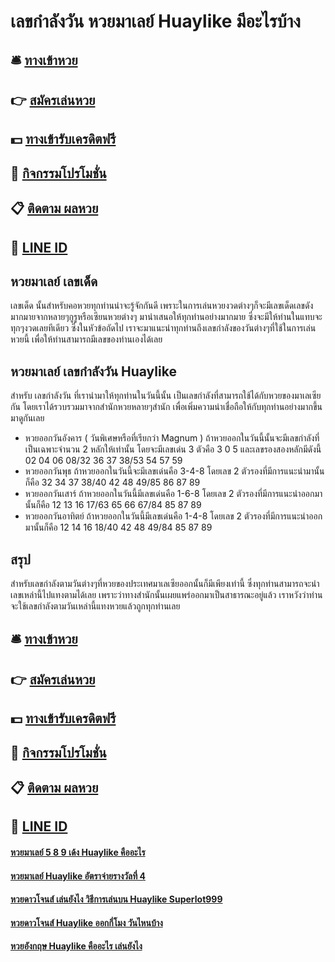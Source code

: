 # เลขกำลังวัน หวยมาเลย์ Huaylike มีอะไรบ้าง

## 🛎 [ทางเข้าหวย](https://bit.ly/3LnZw2Z)
## 👉 [สมัครเล่นหวย](https://bit.ly/3LnZw2Z)
## 💵 [ทางเข้ารับเครดิตฟรี](https://bit.ly/3RPuTWt)
## 👑 [กิจกรรมโปรโมชั่น](https://bit.ly/3RPuTWt)
## 📋 [ติดตาม ผลหวย](https://bit.ly/3RPuTWt)
## 📱 [LINE ID](https://bit.ly/3RPuTWt)

## หวยมาเลย์ เลขเด็ด
เลขเด็ด นั้นสำหรับคอหวยทุกท่านน่าจะรู้จักกันดี เพราะในการเล่นหวยงวดต่างๆก็จะมีเลขเด็ดเลขดังมากมายจากหลายๆกูรูหรือเซียนหวยต่างๆ มานำเสนอให้ทุกท่านอย่างมากมาย ซึ่งจะมีให้ท่านในแทบจะทุกๆงวดเลยทีเดียว ซึ่งในหัวข้อถัดไป เราจะมาแนะนำทุกท่านถึงเลขกำลังของวันต่างๆที่ใช้ในการเล่นหวยนี้ เพื่อให้ท่านสามารถมีเลขของท่านเองได้เลย

## หวยมาเลย์ เลขกำลังวัน Huaylike
สำหรับ เลขกำลังวัน ที่เรานำมาให้ทุกท่านในวันนี้นั้น เป็นเลขกำลังที่สามารถใช้ได้กับหวยของมาเลเซียกัน โดยเราได้รวบรวมมาจากสำนักหวยหลายๆสำนัก เพื่อเพิ่มความน่าเชื่อถือให้กับทุกท่านอย่างมากขึ้น มาดูกันเลย
- หวยออกวันอังคาร ( วันพิเศษหรือที่เรียกว่า Magnum ) ถ้าหวยออกในวันนี้นั้นจะมีเลขกำลังที่เป็นเฉพาะจำนวน 2 หลักให้เท่านั้น โดยจะมีเลขเด่น 3 ตัวคือ 3 0 5 และเลขรองสองหลักมีดังนี้ 02 04 06 08/32 36 37 38/53 54 57 59 
- หวยออกวันพุธ ถ้าหวยออกในวันนี้จะมีเลขเด่นคือ 3-4-8 โดยเลข 2 ตัวรองที่มีการแนะนำมานั้นก็คือ 32 34 37 38/40 42 48 49/85 86 87 89
- หวยออกวันเสาร์ ถ้าหวยออกในวันนี้มีเลขเด่นคือ 1-6-8 โดยเลข 2 ตัวรองที่มีการแนะนำออกมานั้นก็คือ 12 13 16 17/63 65 66 67/84 85 87 89 
- หวยออกวันอาทิตย์ ถ้าหวยออกในวันนี้มีเลขเด่นคือ 1-4-8 โดยเลข 2 ตัวรองที่มีการแนะนำออกมานั้นก็คือ 12 14 16 18/40 42 48 49/84 85 87 89 

## สรุป
สำหรับเลขกำลังตามวันต่างๆที่หวยของประเทศมาเลเซียออกนั้นก็มีเพียงเท่านี้ ซึ่งทุกท่านสามารถจะนำเลขเหล่านี้ไปแทงตามได้เลย เพราะว่าทางสำนักนั้นเผยแพร่ออกมาเป็นสาธารณะอยู่แล้ว เราหวังว่าท่านจะใช้เลขกำลังตามวันเหล่านี้แทงหวยแล้วถูกทุกท่านเลย

## 🛎 [ทางเข้าหวย](https://bit.ly/3LnZw2Z)
## 👉 [สมัครเล่นหวย](https://bit.ly/3LnZw2Z)
## 💵 [ทางเข้ารับเครดิตฟรี](https://bit.ly/3RPuTWt)
## 👑 [กิจกรรมโปรโมชั่น](https://bit.ly/3RPuTWt)
## 📋 [ติดตาม ผลหวย](https://bit.ly/3RPuTWt)
## 📱 [LINE ID](https://bit.ly/3RPuTWt)

#### [หวยมาเลย์ 5 8 9 เด้ง Huaylike คืออะไร](https://atom.io/themes/หวยมาเลย์%205%208%209%20เด้ง%20Huaylike%20คืออะไร)
#### [หวยมาเลย์ Huaylike อัตราจ่ายรางวัลที่ 4](https://atom.io/themes/หวยมาเลย์%20Huaylike%20อัตราจ่ายรางวัลที่%204)
#### [หวยดาวโจนส์ เล่นยังไง วิธีการเล่นบน Huaylike Superlot999](https://atom.io/themes/หวยดาวโจนส์%20เล่นยังไง%20วิธีการเล่นบน%20Huaylike%20Superlot999)
#### [หวยดาวโจนส์ Huaylike ออกกี่โมง วันไหนบ้าง](https://atom.io/themes/หวยดาวโจนส์%20Huaylike%20ออกกี่โมง%20วันไหนบ้าง)
#### [หวยอังกฤษ Huaylike คืออะไร เล่นยังไง](https://atom.io/themes/หวยอังกฤษ%20Huaylike%20คืออะไร%20เล่นยังไง)